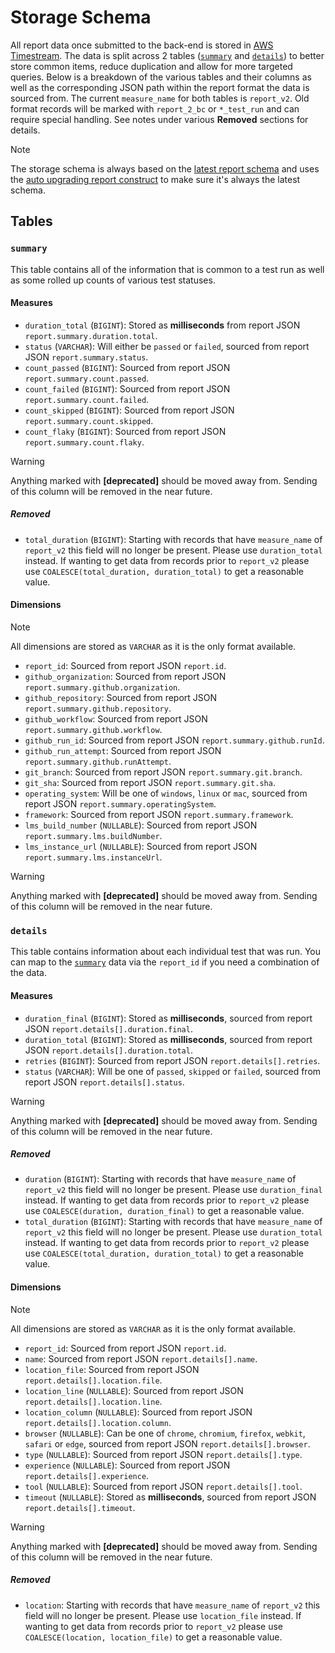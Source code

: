 # Storage Schema

All report data once submitted to the back-end is stored in [AWS Timestream].
The data is split across 2 tables ([`summary`](#summary) and
[`details`](#details)) to better store common items, reduce duplication and
allow for more targeted queries. Below is a breakdown of the various tables and
their columns as well as the corresponding JSON path within the report format
the data is sourced from. The current `measure_name` for both tables is
`report_v2`. Old format records will be marked with `report_2_bc` or
`*_test_run` and can require special handling. See notes under various
**Removed** sections for details.

> [!NOTE]
  The storage schema is always based on the [latest report schema] and uses the
  [auto upgrading report construct] to make sure it's always the latest schema.

## Tables

### `summary`

This table contains all of the information that is common to a test run as well
as some rolled up counts of various test statuses.

#### Measures

* `duration_total` (`BIGINT`): Stored as **milliseconds** from report JSON
  `report.summary.duration.total`.
* `status` (`VARCHAR`): Will either be `passed` or `failed`, sourced from report
  JSON `report.summary.status`.
* `count_passed` (`BIGINT`): Sourced from report JSON
  `report.summary.count.passed`.
* `count_failed` (`BIGINT`): Sourced from report JSON
  `report.summary.count.failed`.
* `count_skipped` (`BIGINT`): Sourced from report JSON
  `report.summary.count.skipped`.
* `count_flaky` (`BIGINT`): Sourced from report JSON
  `report.summary.count.flaky`.

> [!WARNING]
  Anything marked with **[deprecated]** should be moved away from. Sending of
  this column will be removed in the near future.

##### Removed

* `total_duration` (`BIGINT`): Starting with records that have `measure_name` of
  `report_v2` this field will no longer be present. Please use `duration_total`
  instead. If wanting to get data from records prior to `report_v2` please use
  `COALESCE(total_duration, duration_total)` to get a reasonable value.

#### Dimensions

> [!NOTE]
  All dimensions are stored as `VARCHAR` as it is the only format available.

* `report_id`: Sourced from report JSON `report.id`.
* `github_organization`: Sourced from report JSON
  `report.summary.github.organization`.
* `github_repository`: Sourced from report JSON
  `report.summary.github.repository`.
* `github_workflow`: Sourced from report JSON `report.summary.github.workflow`.
* `github_run_id`: Sourced from report JSON `report.summary.github.runId`.
* `github_run_attempt`: Sourced from report JSON
  `report.summary.github.runAttempt`.
* `git_branch`: Sourced from report JSON `report.summary.git.branch`.
* `git_sha`: Sourced from report JSON `report.summary.git.sha`.
* `operating_system`: Will be one of `windows`, `linux` or `mac`, sourced from
  report JSON `report.summary.operatingSystem`.
* `framework`: Sourced from report JSON `report.summary.framework`.
* `lms_build_number` (`NULLABLE`): Sourced from report JSON
  `report.summary.lms.buildNumber`.
* `lms_instance_url` (`NULLABLE`): Sourced from report JSON
  `report.summary.lms.instanceUrl`.

> [!WARNING]
  Anything marked with **[deprecated]** should be moved away from. Sending of
  this column will be removed in the near future.

### `details`

This table contains information about each individual test that was run. You can
map to the [`summary`](#summary) data via the `report_id` if you need a
combination of the data.

#### Measures

* `duration_final` (`BIGINT`): Stored as **milliseconds**, sourced from report
  JSON `report.details[].duration.final`.
* `duration_total` (`BIGINT`): Stored as **milliseconds**, sourced from report
  JSON `report.details[].duration.total`.
* `retries` (`BIGINT`): Sourced from report JSON `report.details[].retries`.
* `status` (`VARCHAR`): Will be one of `passed`, `skipped` or `failed`, sourced
  from report JSON `report.details[].status`.

> [!WARNING]
  Anything marked with **[deprecated]** should be moved away from. Sending of
  this column will be removed in the near future.

##### Removed

* `duration` (`BIGINT`): Starting with records that have `measure_name` of
  `report_v2` this field will no longer be present. Please use `duration_final`
  instead. If wanting to get data from records prior to `report_v2` please use
  `COALESCE(duration, duration_final)` to get a reasonable value.
* `total_duration` (`BIGINT`): Starting with records that have `measure_name` of
  `report_v2` this field will no longer be present. Please use `duration_total`
  instead. If wanting to get data from records prior to `report_v2` please use
  `COALESCE(total_duration, duration_total)` to get a reasonable value.

#### Dimensions

> [!NOTE]
  All dimensions are stored as `VARCHAR` as it is the only format available.

* `report_id`: Sourced from report JSON `report.id`.
* `name`: Sourced from report JSON `report.details[].name`.
* `location_file`: Sourced from report JSON `report.details[].location.file`.
* `location_line` (`NULLABLE`): Sourced from report JSON
  `report.details[].location.line`.
* `location_column` (`NULLABLE`): Sourced from report JSON
  `report.details[].location.column`.
* `browser` (`NULLABLE`): Can be one of `chrome`, `chromium`, `firefox`,
  `webkit`, `safari` or `edge`, sourced from report JSON
  `report.details[].browser`.
* `type` (`NULLABLE`): Sourced from report JSON `report.details[].type`.
* `experience` (`NULLABLE`): Sourced from report JSON
  `report.details[].experience`.
* `tool` (`NULLABLE`): Sourced from report JSON `report.details[].tool`.
* `timeout` (`NULLABLE`): Stored as **milliseconds**, sourced from report JSON
  `report.details[].timeout`.

> [!WARNING]
  Anything marked with **[deprecated]** should be moved away from. Sending of
  this column will be removed in the near future.

##### Removed

* `location`: Starting with records that have `measure_name` of
  `report_v2` this field will no longer be present. Please use `location_file`
  instead. If wanting to get data from records prior to `report_v2` please use
  `COALESCE(location, location_file)` to get a reasonable value.

<!-- links -->
[AWS Timestream]: https://aws.amazon.com/timestream
[latest report schema]: https://github.com/Brightspace/test-reporting-node/tree/main/schemas/report
[auto upgrading report construct]: https://github.com/Brightspace/test-reporting-node/blob/main/src/helpers/report.cjs

